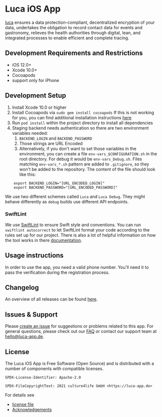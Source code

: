 # Luca iOS App

[luca](https://luca-app.de) ensures a data protection-compliant, decentralized encryption of your data, undertakes the obligation to record contact data for events and gastronomy, relieves the health authorities through digital, lean, and integrated processes to enable efficient and complete tracing.

## Development Requirements and Restrictions
- iOS 12.0+
- Xcode 10.0+
- Cocoapods
- support only for iPhone

## Development Setup
1. Install Xcode 10.0 or higher
2. Install Cocoapods via
    `sudo gem install cocoapods`
    If this is not working for you, you can find additional installation instructions [here](https://guides.cocoapods.org/using/getting-started.html#getting-started)
3. Run `pod install` within the project directory to install all dependencies
4. Staging backend needs authentication so there are two environment variables needed:
    1. `BACKEND_LOGIN` and `BACKEND_PASSWORD`
    2. Those strings are URL Encoded
    3. Alternatively, if you don't want to set those variables in the environment, you can create a file `env-vars_$CONFIGURATION.sh` in the root directory. For debug it would be `env-vars_Debug.sh`. Files matching `env-vars_*.sh` pattern are added to `.gitignore`, so they won't be added to the repository. The content of the file should look like this:
```
    export BACKEND_LOGIN="[URL_ENCODED_LOGIN]"
    export BACKEND_PASSWORD="[URL_ENCODED_PASSWORD]"
```
  
We use two different schemes called  `Luca` and  `Luca Debug`. They might behave differently as `debug` builds use different API endpoints.
 
### SwiftLint
We use [SwiftLint](https://github.com/realm/SwiftLint) to ensure Swift style and conventions. 
You can run `swiftlint autocorrect` to let SwiftLint format your code according to the rules set up for our project. There is also a lot of helpful information on how the tool works in there [documentation](https://github.com/realm/SwiftLint).

## Usage instructions
In order to use the app, you need a valid phone number. You'll need it to pass the verification during the registration process.

## Changelog
An overview of all releases can be found [here](https://gitlab.com/lucaapp/ios/-/blob/master/CHANGELOG.md).

## Issues & Support

Please [create an issue](https://gitlab.com/lucaapp/ios/-/issues) for suggestions or problems related to this app. For general questions, please check out our [FAQ](https://www.luca-app.de/faq/) or contact our support team at [hello@luca-app.de](mailto:hello@luca-app.de).

## License

The Luca iOS App is Free Software (Open Source) and is distributed
with a number of components with compatible licenses.

```
SPDX-License-Identifier: Apache-2.0

SPDX-FileCopyrightText: 2021 culture4life GmbH <https://luca-app.de>
```

For details see
 * [license file](./LICENSE)
 * [Acknowledgements](./Luca/Credits.plist)

